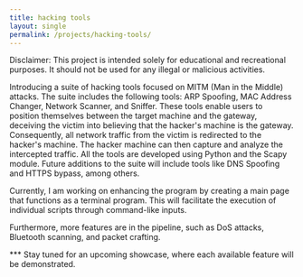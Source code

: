 ```yaml
---
title: hacking tools
layout: single
permalink: /projects/hacking-tools/
---
```


Disclaimer: This project is intended solely for educational and recreational purposes. It should not be used for any illegal or malicious activities.

Introducing a suite of hacking tools focused on MITM (Man in the Middle) attacks. The suite includes the following tools: ARP Spoofing, MAC Address Changer, Network Scanner, and Sniffer. These tools enable users to position themselves between the target machine and the gateway, deceiving the victim into believing that the hacker's machine is the gateway. Consequently, all network traffic from the victim is redirected to the hacker's machine. The hacker machine can then capture and analyze the intercepted traffic. All the tools are developed using Python and the Scapy module. Future additions to the suite will include tools like DNS Spoofing and HTTPS bypass, among others.

Currently, I am working on enhancing the program by creating a main page that functions as a terminal program. This will facilitate the execution of individual scripts through command-like inputs.

Furthermore, more features are in the pipeline, such as DoS attacks, Bluetooth scanning, and packet crafting.

*** Stay tuned for an upcoming showcase, where each available feature will be demonstrated.